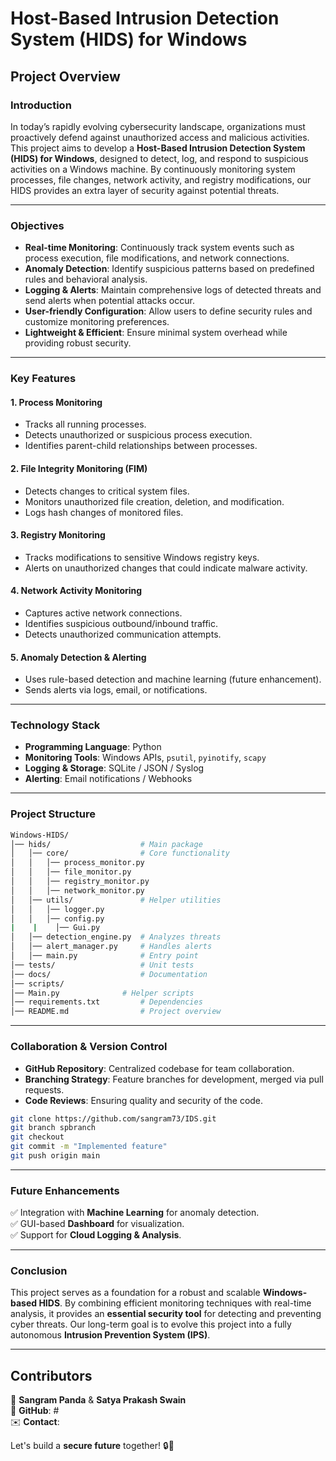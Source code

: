 # Host-Based Intrusion Detection System (HIDS) for Windows

## Project Overview

### **Introduction**

In today’s rapidly evolving cybersecurity landscape, organizations must proactively defend against unauthorized access and malicious activities. This project aims to develop a **Host-Based Intrusion Detection System (HIDS) for Windows**, designed to detect, log, and respond to suspicious activities on a Windows machine. By continuously monitoring system processes, file changes, network activity, and registry modifications, our HIDS provides an extra layer of security against potential threats.

---

### **Objectives**

- **Real-time Monitoring**: Continuously track system events such as process execution, file modifications, and network connections.
- **Anomaly Detection**: Identify suspicious patterns based on predefined rules and behavioral analysis.
- **Logging & Alerts**: Maintain comprehensive logs of detected threats and send alerts when potential attacks occur.
- **User-friendly Configuration**: Allow users to define security rules and customize monitoring preferences.
- **Lightweight & Efficient**: Ensure minimal system overhead while providing robust security.

---

### **Key Features**

#### **1. Process Monitoring**

- Tracks all running processes.
- Detects unauthorized or suspicious process execution.
- Identifies parent-child relationships between processes.

#### **2. File Integrity Monitoring (FIM)**

- Detects changes to critical system files.
- Monitors unauthorized file creation, deletion, and modification.
- Logs hash changes of monitored files.

#### **3. Registry Monitoring**

- Tracks modifications to sensitive Windows registry keys.
- Alerts on unauthorized changes that could indicate malware activity.

#### **4. Network Activity Monitoring**

- Captures active network connections.
- Identifies suspicious outbound/inbound traffic.
- Detects unauthorized communication attempts.

#### **5. Anomaly Detection & Alerting**

- Uses rule-based detection and machine learning (future enhancement).
- Sends alerts via logs, email, or notifications.

---

### **Technology Stack**

- **Programming Language**: Python
- **Monitoring Tools**: Windows APIs, `psutil`, `pyinotify`, `scapy`
- **Logging & Storage**: SQLite / JSON / Syslog
- **Alerting**: Email notifications / Webhooks

---

### **Project Structure**

```bash
Windows-HIDS/
│── hids/                    # Main package
│   │── core/                # Core functionality
│   │   │── process_monitor.py
│   │   │── file_monitor.py
│   │   │── registry_monitor.py
│   │   │── network_monitor.py
│   │── utils/               # Helper utilities
│   │   │── logger.py
│   │   │── config.py
|    |    │── Gui.py
│   │── detection_engine.py  # Analyzes threats
│   │── alert_manager.py     # Handles alerts
│   │── main.py              # Entry point
│── tests/                   # Unit tests
│── docs/                    # Documentation
│── scripts/   
│── Main.py              # Helper scripts
│── requirements.txt         # Dependencies
│── README.md                # Project overview
```

---

### **Collaboration & Version Control**

- **GitHub Repository**: Centralized codebase for team collaboration.
- **Branching Strategy**: Feature branches for development, merged via pull requests.
- **Code Reviews**: Ensuring quality and security of the code.

```bash
git clone https://github.com/sangram73/IDS.git
git branch spbranch
git checkout 
git commit -m "Implemented feature"
git push origin main
```

---

### **Future Enhancements**

✅ Integration with **Machine Learning** for anomaly detection.  
✅ GUI-based **Dashboard** for visualization.  
✅ Support for **Cloud Logging & Analysis**.

---

### **Conclusion**

This project serves as a foundation for a robust and scalable **Windows-based HIDS**. By combining efficient monitoring techniques with real-time analysis, it provides an **essential security tool** for detecting and preventing cyber threats. Our long-term goal is to evolve this project into a fully autonomous **Intrusion Prevention System (IPS)**.

---

## **Contributors**

🚀 **Sangram Panda** & **Satya Prakash Swain**  
🔗 **GitHub**: #  
✉️ **Contact**:

Let's build a **secure future** together! 🔒🚀
